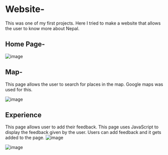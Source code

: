 # Website-

This was one of my first projects. Here I tried to make a website that allows the user to know more about Nepal. 

## Home Page-

![image](https://github.com/Aaradhyaa717/Website-/assets/59740059/f5e163f3-3b7f-4fb6-a951-07584c0730a0)


## Map- 
This page allows the user to search for places in the map. Google maps was used for this. 

![image](https://github.com/Aaradhyaa717/Website-/assets/59740059/9019697e-8c53-471a-bbfd-3251114f3819)

## Experience
This page allows user to add their feedback. This page uses JavaScript to display the feedback given by the user. Users can add feedback and it gets added to the page. 
![image](https://github.com/Aaradhyaa717/Website-/assets/59740059/82ec9322-1080-4506-bc45-0428a54f32ec)

![image](https://github.com/Aaradhyaa717/Website-/assets/59740059/c3fc2c52-eb69-4250-ac87-5bfbfcb83663)


